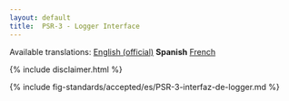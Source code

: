 ```yaml
---
layout: default
title:  PSR-3 - Logger Interface
---
```


<nav id="lngmenu">
  Available translations:
  <a href="/psr/psr-3">English (official)</a>
  <b>Spanish</b>
  <a href="/psr/psr-3/fr">French</a>
</nav>

{% include disclaimer.html %}

{% include fig-standards/accepted/es/PSR-3-interfaz-de-logger.md %}

